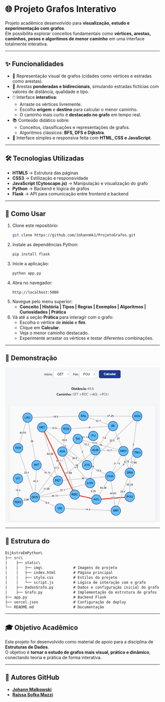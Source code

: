 # 🌐 Projeto Grafos Interativo

Projeto acadêmico desenvolvido para **visualização, estudo e experimentação com grafos**.  
Ele possibilita explorar conceitos fundamentais como **vértices, arestas, caminhos, pesos e algoritmos de menor caminho** em uma interface totalmente interativa.

---

## ✨ Funcionalidades

- 📍 Representação visual de grafos (cidades como vértices e estradas como arestas).  
- 🔗 Arestas **ponderadas e bidirecionais**, simulando estradas fictícias com valores de distância, qualidade e tipo.  
- 🖱️ Interface **interativa**:
  - Arraste os vértices livremente.  
  - Escolha **origem** e **destino** para calcular o menor caminho.  
  - O caminho mais curto é **destacado no grafo** em tempo real.  
- 📚 Conteúdo didático sobre:
  - Conceitos, classificações e representações de grafos.  
  - Algoritmos clássicos: **BFS, DFS e Dijkstra**.  
- 🎨 Interface simples e responsiva feita com **HTML, CSS e JavaScript**.  

---

## 🛠️ Tecnologias Utilizadas

- **HTML5** → Estrutura das páginas  
- **CSS3** → Estilização e responsividade  
- **JavaScript (Cytoscape.js)** → Manipulação e visualização do grafo  
- **Python** → Backend e lógica de grafos  
- **Flask** → API para comunicação entre frontend e backend  

---

## 🚀 Como Usar

1. Clone este repositório:  
   ```bash
   git clone https://github.com/Johannmk1/ProjetoGrafos.git
   ```
2. Instale as dependências Python:  
   ```bash
   pip install flask
   ```
3. Inicie a aplicação:  
   ```bash
   python app.py
   ```
4. Abra no navegador:  
   ```
   http://localhost:5000
   ```
5. Navegue pelo menu superior:  
   - **Conceito | História | Tipos | Regras | Exemplos | Algoritmos | Curiosidades | Prática**  
6. Vá até a seção **Prática** para interagir com o grafo:  
   - Escolha o vértice de **início** e **fim**.  
   - Clique em **Calcular**.  
   - Veja o menor caminho destacado.  
   - Experimente arrastar os vértices e testar diferentes combinações.  

---

## 📸 Demonstração

![Exemplo do Grafo](src/static/img/GrafoExemplo.png)

---

## 📂 Estrutura do 

```
DijkstraEmPython\
├── src\
|    ├── static\
|    │   ├── img\              # Imagens do projeto
|    │   ├── index.html        # Página principal
|    │   ├── style.css         # Estilos do projeto
|    │   └── script.js         # Lógica de interação com o grafo
|    ├── DadosGrafo.py         # Dados e configuração inicial do grafo
|    ├── Grafo.py              # Implementação da estrutura de grafos
├── app.py                     # Backend Flask
├── vercel.json                # Configuração de deploy
└── README.md                  # Documentação
```

---

## 🎓 Objetivo Acadêmico

Este projeto foi desenvolvido como material de apoio para a disciplina de **Estruturas de Dados**.  
O objetivo é **tornar o estudo de grafos mais visual, prático e dinâmico**, conectando teoria e prática de forma interativa.

---

## 🔗 Autores GitHub 

- [**Johann Malkowski**](https://github.com/Johannmk1)  
- [**Raíssa Sofka Mazzi**](https://github.com/Raissa-SM)  
